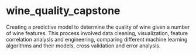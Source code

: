 # wine_quality_capstone
Creating a predictive model to determine the quality of wine given a number of wine features. This process involved data cleaning, visualization, feature correlation analysis and engineering, comparing different machine learning algorithms and their models, cross validation and error analysis. 
